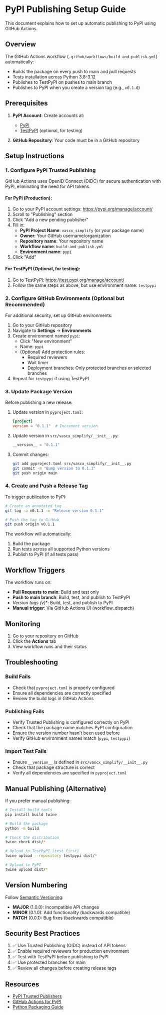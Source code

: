 # PyPI Publishing Setup Guide

This document explains how to set up automatic publishing to PyPI using GitHub Actions.

## Overview

The GitHub Actions workflow (`.github/workflows/build-and-publish.yml`) automatically:
- Builds the package on every push to main and pull requests
- Tests installation across Python 3.8-3.12
- Publishes to TestPyPI on pushes to main branch
- Publishes to PyPI when you create a version tag (e.g., `v0.1.0`)

## Prerequisites

1. **PyPI Account**: Create accounts at:
   - [PyPI](https://pypi.org/account/register/)
   - [TestPyPI](https://test.pypi.org/account/register/) (optional, for testing)

2. **GitHub Repository**: Your code must be in a GitHub repository

## Setup Instructions

### 1. Configure PyPI Trusted Publishing

GitHub Actions uses OpenID Connect (OIDC) for secure authentication with PyPI, eliminating the need for API tokens.

#### For PyPI (Production):

1. Go to your PyPI account settings: https://pypi.org/manage/account/
2. Scroll to "Publishing" section
3. Click "Add a new pending publisher"
4. Fill in:
   - **PyPI Project Name**: `vascx_simplify` (or your package name)
   - **Owner**: Your GitHub username/organization
   - **Repository name**: Your repository name
   - **Workflow name**: `build-and-publish.yml`
   - **Environment name**: `pypi`
5. Click "Add"

#### For TestPyPI (Optional, for testing):

1. Go to TestPyPI: https://test.pypi.org/manage/account/
2. Follow the same steps as above, but use environment name: `testpypi`

### 2. Configure GitHub Environments (Optional but Recommended)

For additional security, set up GitHub environments:

1. Go to your GitHub repository
2. Navigate to **Settings** → **Environments**
3. Create environment named `pypi`:
   - Click "New environment"
   - Name: `pypi`
   - (Optional) Add protection rules:
     - Required reviewers
     - Wait timer
     - Deployment branches: Only protected branches or selected branches
4. Repeat for `testpypi` if using TestPyPI

### 3. Update Package Version

Before publishing a new release:

1. Update version in `pyproject.toml`:
   ```toml
   [project]
   version = "0.1.1"  # Increment version
   ```

2. Update version in `src/vascx_simplify/__init__.py`:
   ```python
   __version__ = "0.1.1"
   ```

3. Commit changes:
   ```bash
   git add pyproject.toml src/vascx_simplify/__init__.py
   git commit -m "Bump version to 0.1.1"
   git push origin main
   ```

### 4. Create and Push a Release Tag

To trigger publication to PyPI:

```bash
# Create an annotated tag
git tag -a v0.1.1 -m "Release version 0.1.1"

# Push the tag to GitHub
git push origin v0.1.1
```

The workflow will automatically:
1. Build the package
2. Run tests across all supported Python versions
3. Publish to PyPI (if all tests pass)

## Workflow Triggers

The workflow runs on:

- **Pull Requests to main**: Build and test only
- **Push to main branch**: Build, test, and publish to TestPyPI
- **Version tags (v*)**: Build, test, and publish to PyPI
- **Manual trigger**: Via GitHub Actions UI (workflow_dispatch)

## Monitoring

1. Go to your repository on GitHub
2. Click the **Actions** tab
3. View workflow runs and their status

## Troubleshooting

### Build Fails

- Check that `pyproject.toml` is properly configured
- Ensure all dependencies are correctly specified
- Review the build logs in GitHub Actions

### Publishing Fails

- Verify Trusted Publishing is configured correctly on PyPI
- Check that the package name matches PyPI configuration
- Ensure the version number hasn't been used before
- Verify GitHub environment names match (`pypi`, `testpypi`)

### Import Test Fails

- Ensure `__version__` is defined in `src/vascx_simplify/__init__.py`
- Check that package structure is correct
- Verify all dependencies are specified in `pyproject.toml`

## Manual Publishing (Alternative)

If you prefer manual publishing:

```bash
# Install build tools
pip install build twine

# Build the package
python -m build

# Check the distribution
twine check dist/*

# Upload to TestPyPI (test first)
twine upload --repository testpypi dist/*

# Upload to PyPI
twine upload dist/*
```

## Version Numbering

Follow [Semantic Versioning](https://semver.org/):
- **MAJOR** (1.0.0): Incompatible API changes
- **MINOR** (0.1.0): Add functionality (backwards compatible)
- **PATCH** (0.0.1): Bug fixes (backwards compatible)

## Security Best Practices

1. ✅ Use Trusted Publishing (OIDC) instead of API tokens
2. ✅ Enable required reviewers for production environment
3. ✅ Test with TestPyPI before publishing to PyPI
4. ✅ Use protected branches for main
5. ✅ Review all changes before creating release tags

## Resources

- [PyPI Trusted Publishers](https://docs.pypi.org/trusted-publishers/)
- [GitHub Actions for PyPI](https://packaging.python.org/en/latest/guides/publishing-package-distribution-releases-using-github-actions-ci-cd-workflows/)
- [Python Packaging Guide](https://packaging.python.org/)
